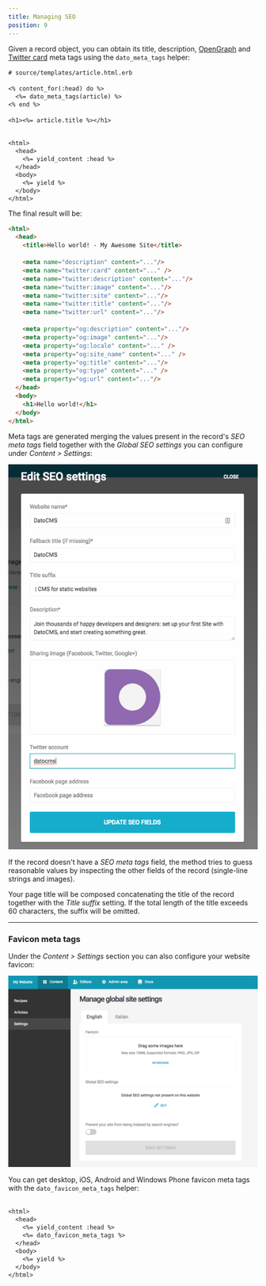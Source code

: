 ```yaml
---
title: Managing SEO
position: 9
---
```


Given a record object, you can obtain its title, description, [OpenGraph](http://ogp.me/) and [Twitter card](https://dev.twitter.com/cards/overview) meta tags using the `dato_meta_tags` helper:

```erb
# source/templates/article.html.erb

<% content_for(:head) do %>
  <%= dato_meta_tags(article) %>
<% end %>

<h1><%= article.title %></h1>
```

```erb

<html>
  <head>
    <%= yield_content :head %>
  </head>
  <body>
    <%= yield %>
  </body>
</html>
```

The final result will be:

```html
<html>
  <head>
    <title>Hello world! - My Awesome Site</title>

    <meta name="description" content="..."/>
    <meta name="twitter:card" content="..." />
    <meta name="twitter:description" content="..."/>
    <meta name="twitter:image" content="..."/>
    <meta name="twitter:site" content="..."/>
    <meta name="twitter:title" content="..."/>
    <meta name="twitter:url" content="..."/>

    <meta property="og:description" content="..."/>
    <meta property="og:image" content="..."/>
    <meta property="og:locale" content="..." />
    <meta property="og:site_name" content="..." />
    <meta property="og:title" content="..."/>
    <meta property="og:type" content="..." />
    <meta property="og:url" content="..."/>
  </head>
  <body>
    <h1>Hello world!</h1>
  </body>
</html>
```

Meta tags are generated merging the values present in the record's *SEO meta tags* field together with the *Global SEO settings* you can configure under *Content > Settings*:

![foo](../images/seo/global-seo.png)

If the record doesn't have a *SEO meta tags* field, the method tries to guess reasonable values by inspecting the other fields of the record (single-line strings and images).

Your page title will be composed concatenating the title of the record together with the *Title suffix* setting. If the total length of the title exceeds 60 characters, the suffix will be omitted.

---

### Favicon meta tags

Under the *Content > Settings* section you can also configure your website favicon:

![foo](../images/seo/favicon.png)

You can get desktop, iOS, Android and Windows Phone favicon meta tags with the `dato_favicon_meta_tags` helper:

```erb

<html>
  <head>
    <%= yield_content :head %>
    <%= dato_favicon_meta_tags %>
  </head>
  <body>
    <%= yield %>
  </body>
</html>
```
